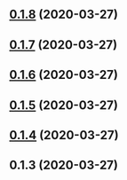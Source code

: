 ## [0.1.8](https://github.com/hmcts/ccd-case-document-am-client/compare/0.1.7...0.1.8) (2020-03-27)



## [0.1.7](https://github.com/hmcts/ccd-case-document-am-client/compare/0.1.6...0.1.7) (2020-03-27)



## [0.1.6](https://github.com/hmcts/ccd-case-document-am-client/compare/0.1.5...0.1.6) (2020-03-27)



## [0.1.5](https://github.com/hmcts/ccd-case-document-am-client/compare/0.1.4...0.1.5) (2020-03-27)



## [0.1.4](https://github.com/hmcts/ccd-case-document-am-client/compare/0.1.3...0.1.4) (2020-03-27)



## 0.1.3 (2020-03-27)



